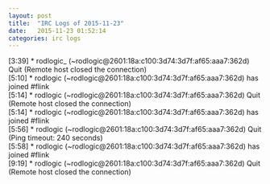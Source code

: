```yaml
---
layout: post
title:  "IRC Logs of 2015-11-23"
date:   2015-11-23 01:52:14
categories: irc logs
---
```

<span class="irc-date">[3:39]</span> <span class="irc-navy">* rodlogic_ (~rodlogic@2601:18a:c100:3d74:3d7f:af65:aaa7:362d) Quit (Remote host closed the connection)</span><br />
<span class="irc-date">[5:10]</span> <span class="irc-green">* rodlogic (~rodlogic@2601:18a:c100:3d74:3d7f:af65:aaa7:362d) has joined #flink</span><br />
<span class="irc-date">[5:14]</span> <span class="irc-navy">* rodlogic (~rodlogic@2601:18a:c100:3d74:3d7f:af65:aaa7:362d) Quit (Remote host closed the connection)</span><br />
<span class="irc-date">[5:14]</span> <span class="irc-green">* rodlogic (~rodlogic@2601:18a:c100:3d74:3d7f:af65:aaa7:362d) has joined #flink</span><br />
<span class="irc-date">[5:56]</span> <span class="irc-navy">* rodlogic (~rodlogic@2601:18a:c100:3d74:3d7f:af65:aaa7:362d) Quit (Ping timeout: 240 seconds)</span><br />
<span class="irc-date">[5:58]</span> <span class="irc-green">* rodlogic (~rodlogic@2601:18a:c100:3d74:3d7f:af65:aaa7:362d) has joined #flink</span><br />
<span class="irc-date">[9:19]</span> <span class="irc-navy">* rodlogic (~rodlogic@2601:18a:c100:3d74:3d7f:af65:aaa7:362d) Quit (Remote host closed the connection)</span><br />
